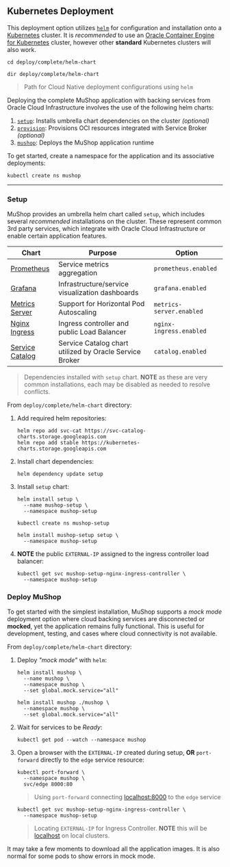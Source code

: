 ## Kubernetes Deployment

This deployment option utilizes [`helm`](https://github.com/helm/helm) for
configuration and installation onto a [Kubernetes](https://kubernetes.io/)
cluster. It is _recommended_ to use an
[Oracle Container Engine for Kubernetes](https://docs.cloud.oracle.com/iaas/Content/ContEng/Concepts/contengoverview.htm)
cluster, however other **standard** Kubernetes clusters will also work.

```shell--linux-macos
cd deploy/complete/helm-chart
```

```shell--win
dir deploy/complete/helm-chart
```

> Path for Cloud Native deployment configurations using `helm`

Deploying the complete MuShop application with backing services from Oracle Cloud
Infrastructure involves the use of the following helm charts:

1. [`setup`](#setup): Installs umbrella chart dependencies on the cluster _(optional)_
1. [`provision`](#provision): Provisions OCI resources integrated with Service Broker _(optional)_
1. [`mushop`](#deploy-mushop): Deploys the MuShop application runtime

To get started, create a namespace for the application and its associative deployments:

```shell
kubectl create ns mushop
```

---

### Setup

MuShop provides an umbrella helm chart called `setup`, which includes several
_recommended_ installations on the cluster. These represent common 3rd party
services, which integrate with Oracle Cloud Infrastructure or enable certain
application features.

| Chart | Purpose | Option |
|---|---|---|
| [Prometheus](https://github.com/helm/charts/blob/master/stable/prometheus/README.md) | Service metrics aggregation | `prometheus.enabled` |
| [Grafana](https://github.com/helm/charts/blob/master/stable/grafana/README.md) | Infrastructure/service visualization dashboards | `grafana.enabled` |
| [Metrics Server](https://github.com/helm/charts/blob/master/stable/metrics-server/README.md) | Support for Horizontal Pod Autoscaling | `metrics-server.enabled` |
| [Nginx Ingress](https://github.com/helm/charts/blob/master/stable/nginx-ingress/README.md) | Ingress controller and public Load Balancer | `nginx-ingress.enabled` |
| [Service Catalog](https://github.com/kubernetes-sigs/service-catalog/blob/master/charts/catalog/README.md) | Service Catalog chart utilized by Oracle Service Broker | `catalog.enabled` |

> Dependencies installed with `setup` chart. **NOTE** as these are very common installations, each may be disabled as needed to resolve conflicts.

From `deploy/complete/helm-chart` directory:

1. Add required helm repositories:

    ```shell
    helm repo add svc-cat https://svc-catalog-charts.storage.googleapis.com
    helm repo add stable https://kubernetes-charts.storage.googleapis.com
    ```

1. Install chart dependencies:

    ```shell
    helm dependency update setup
    ```

1. Install `setup` chart:

    ```shell--helm2
    helm install setup \
      --name mushop-setup \
      --namespace mushop-setup
    ```

    ```shell--helm3
    kubectl create ns mushop-setup
    ```

    ```shell--helm3
    helm install mushop-setup setup \
      --namespace mushop-setup
    ```

1. **NOTE** the public `EXTERNAL-IP` assigned to the ingress controller load balancer:

    ```shell
    kubectl get svc mushop-setup-nginx-ingress-controller \
      --namespace mushop-setup
    ```

### Deploy MuShop

To get started with the simplest installation, MuShop supports a _mock mode_
deployment option where cloud backing services are disconnected or **mocked**,
yet the application remains fully functional. This is useful for development,
testing, and cases where cloud connectivity is not available.

From `deploy/complete/helm-chart` directory:

1. Deploy _"mock mode"_ with `helm`:

    ```shell--helm2
    helm install mushop \
      --name mushop \
      --namespace mushop \
      --set global.mock.service="all"
    ```

    ```shell--helm3
    helm install mushop ./mushop \
      --namespace mushop \
      --set global.mock.service="all"
    ```

1. Wait for services to be _Ready_:

    ```shell
    kubectl get pod --watch --namespace mushop
    ```

1. Open a browser with the `EXTERNAL-IP` created during setup, **OR** `port-forward`
directly to the `edge` service resource:

    ```shell
    kubectl port-forward \
      --namespace mushop \
      svc/edge 8000:80
    ```

    > Using `port-forward` connecting [localhost:8000](http://localhost:8000) to the `edge` service

    ```shell
    kubectl get svc mushop-setup-nginx-ingress-controller \
      --namespace mushop-setup
    ```

    > Locating `EXTERNAL-IP` for Ingress Controller. **NOTE** this will be
    [localhost](https://localhost) on local clusters.

<aside class="warning">
  It may take a few moments to download all the application images.
  It is also normal for some pods to show errors in mock mode.
</aside>
